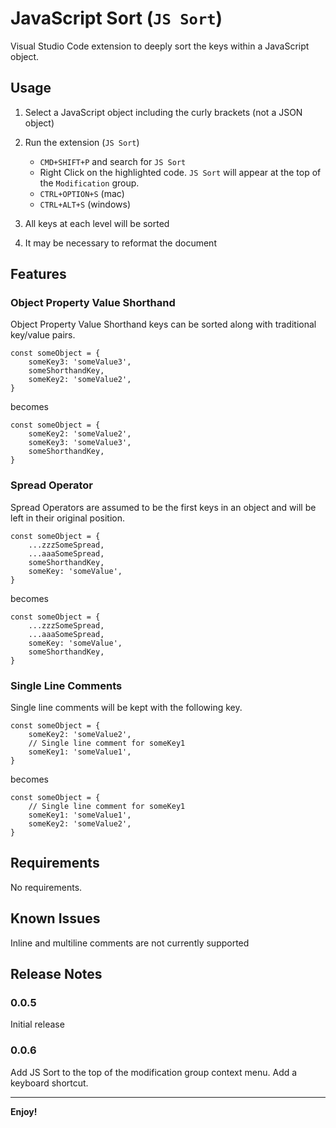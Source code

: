 # JavaScript Sort (`JS Sort`)

Visual Studio Code extension to deeply sort the keys within a JavaScript object.

## Usage

1. Select a JavaScript object including the curly brackets (not a JSON object)
2. Run the extension (`JS Sort`)

   - `CMD+SHIFT+P` and search for `JS Sort`
   - Right Click on the highlighted code. `JS Sort` will appear at the top of the `Modification` group.
   - `CTRL+OPTION+S` (mac)
   - `CTRL+ALT+S` (windows)

3. All keys at each level will be sorted
4. It may be necessary to reformat the document

## Features

### **Object Property Value Shorthand**

Object Property Value Shorthand keys can be sorted along with traditional key/value pairs.

    const someObject = {
        someKey3: 'someValue3',
        someShorthandKey,
        someKey2: 'someValue2',
    }

becomes

    const someObject = {
        someKey2: 'someValue2',
        someKey3: 'someValue3',
        someShorthandKey,
    }

### **Spread Operator**

Spread Operators are assumed to be the first keys in an object and will be left in their original position.

    const someObject = {
        ...zzzSomeSpread,
        ...aaaSomeSpread,
        someShorthandKey,
        someKey: 'someValue',
    }

becomes

    const someObject = {
        ...zzzSomeSpread,
        ...aaaSomeSpread,
        someKey: 'someValue',
        someShorthandKey,
    }

### **Single Line Comments**

Single line comments will be kept with the following key.

    const someObject = {
        someKey2: 'someValue2',
        // Single line comment for someKey1
        someKey1: 'someValue1',
    }

becomes

    const someObject = {
        // Single line comment for someKey1
        someKey1: 'someValue1',
        someKey2: 'someValue2',
    }

## Requirements

No requirements.

## Known Issues

Inline and multiline comments are not currently supported

## Release Notes

### 0.0.5

Initial release

### 0.0.6

Add JS Sort to the top of the modification group context menu.
Add a keyboard shortcut.

---

**Enjoy!**

